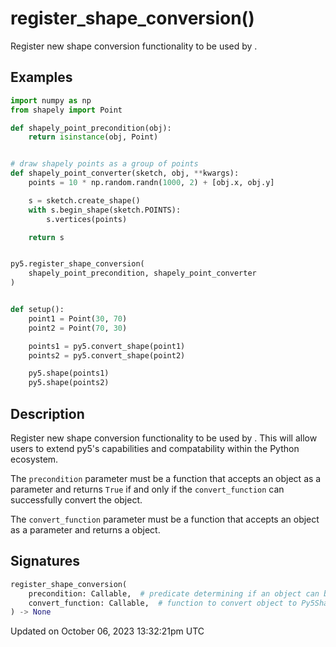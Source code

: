 # register_shape_conversion()

Register new shape conversion functionality to be used by [](sketch_convert_shape).

## Examples

<div class="example-table">

<div class="example-row"><div class="example-cell-image">

</div><div class="example-cell-code">

```python
import numpy as np
from shapely import Point

def shapely_point_precondition(obj):
    return isinstance(obj, Point)


# draw shapely points as a group of points
def shapely_point_converter(sketch, obj, **kwargs):
    points = 10 * np.random.randn(1000, 2) + [obj.x, obj.y]

    s = sketch.create_shape()
    with s.begin_shape(sketch.POINTS):
        s.vertices(points)

    return s


py5.register_shape_conversion(
    shapely_point_precondition, shapely_point_converter
)


def setup():
    point1 = Point(30, 70)
    point2 = Point(70, 30)

    points1 = py5.convert_shape(point1)
    points2 = py5.convert_shape(point2)

    py5.shape(points1)
    py5.shape(points2)
```

</div></div>

</div>

## Description

Register new shape conversion functionality to be used by [](sketch_convert_shape).  This will allow users to extend py5's capabilities and compatability within the Python ecosystem.

The `precondition` parameter must be a function that accepts an object as a parameter and returns `True` if and only if the `convert_function` can successfully convert the object.

The `convert_function` parameter must be a function that accepts an object as a parameter and returns a [](py5shape) object.

## Signatures

```python
register_shape_conversion(
    precondition: Callable,  # predicate determining if an object can be converted
    convert_function: Callable,  # function to convert object to Py5Shape object
) -> None
```

Updated on October 06, 2023 13:32:21pm UTC
